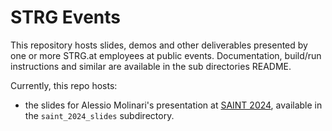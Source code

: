 <!-- markdownlint-disable MD041 -->
<!-- markdownlint-disable MD033 -->
<!-- markdownlint-disable MD028 -->

<!-- PROJECT SHIELDS -->
<!--
*** I'm using markdown "reference style" links for readability.
*** Reference links are enclosed in brackets [ ] instead of parentheses ( ).
*** See the bottom of this document for the declaration of the reference variables
*** for contributors-url, forks-url, etc. This is an optional, concise syntax you may use.
*** https://www.markdownguide.org/basic-syntax/#reference-style-links
-->

# STRG Events

This repository hosts slides, demos and other deliverables presented by one or more STRG.at employees at public events.
Documentation, build/run instructions and similar are available in the sub directories README.

Currently, this repo hosts:
- the slides for Alessio Molinari's presentation at [SAINT 2024](https://saint.fhstp.ac.at/en/programme-2024), available in the `saint_2024_slides` subdirectory.

